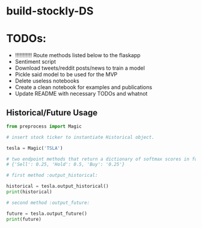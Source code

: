 # build-stockly-DS

# TODOs:

- !!!!!!!!!!! Route methods listed below to the flaskapp
- Sentiment script
- Download tweets/reddit posts/news to train a model
- Pickle said model to be used for the MVP
- Delete useless notebooks
- Create a clean notebook for examples and publications
- Update README with necessary TODOs and whatnot

## Historical/Future Usage

```python
from preprocess import Magic

# insert stock ticker to instantiate Historical object.

tesla = Magic('TSLA')

# two endpoint methods that return a dictionary of softmax scores in format:
# {'Sell': 0.25, 'Hold': 0.5, 'Buy': '0.25'}

# first method :output_historical:

historical = tesla.output_historical()
print(historical)

# second method :output_future:

future = tesla.output_future()
print(future)
```
